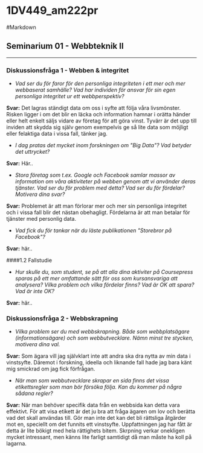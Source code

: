 1DV449_am222pr
==============
#Markdown
## Seminarium 01 - Webbteknik II
-------------

### Diskussionsfråga 1 - Webben & integritet


- *Vad ser du för faror för den personliga integriteten i ett mer och mer webbaserat samhälle? 
  Vad har individen för ansvar för sin egen personliga integritet ur ett webbperspektiv?*
 

**Svar:** Det lagras ständigt data om oss i syfte att följa våra livsmönster. 
          Risken ligger i om det blir en läcka och information hamnar i orätta händer eller helt enkelt säljs vidare av företag för att göra vinst. 
          Tyvärr är det upp till inviden att skydda sig själv genom exempelvis ge så lite data som möjligt eller felaktiga data i vissa fall, tänker jag.
      

- *I dag pratas det mycket inom forskningen om "Big Data"? Vad betyder det uttrycket?*


**Svar:** Här..

- *Stora företag som t.ex. Google och Facebook samlar massor av information om våra aktiviteter på webben genom att vi använder deras tjänster. 
  Vad ser du för problem med detta? Vad ser du för fördelar? Motivera dina svar?*


**Svar:** Problemet är att man förlorar mer och mer sin personliga integritet och i vissa fall blir det nästan obehagligt. 
          Fördelarna är att man betalar för tjänster med personlig data.


- *Vad fick du för tankar när du läste publikationen "Storebror på Facebook"?*


**Svar:** här..

####1.2 Fallstudie

- *Hur skulle du, som student, se på att alla dina aktiviter på Coursepress sparas på ett mer omfattande sätt för oss som kursansvariga att analysera?
   Vilka problem och vilka fördelar finns? Vad är OK att spara? Vad är inte OK?*


**Svar:** här..


### Diskussionsfråga 2 - Webbskrapning

- *Vilka problem ser du med webbskrapning. Både som webbplatsägare (informationsägare) och som webbutvecklare. Nämn minst tre stycken, motivera dina val.*


**Svar:** Som ägara vill jag självklart inte att andra ska dra nytta av min data i vinstsyfte. Däremot i forskning, ideella och liknande fall hade jag bara känt mig smickrad om jag fick förfrågan.



- *När man som webbutvecklare skrapar en sida finns det vissa etikettsregler som man bör försöka följa. Kan du kommer på några sådana regler?*


**Svar:** När man behöver specifik data från en webbsida kan detta vara effektivt. 
För att visa etikett är det ju bra att fråga ägaren om lov och berätta vad det skall användas till. Gör man inte det kan det bli rättsliga åtgärder mot en, speciellt om det funnits ett vinstsyfte.
Uppfattningen jag har fått är detta är lite bökigt med hela rättighets bitem. Skrpning verkar onekligen mycket intressant, men känns lite farligt samtidigt då man måste ha koll på lagarna.
